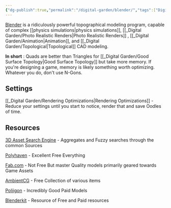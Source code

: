 ```yaml
---
{"dg-publish":true,"permalink":"/digital-garden/blender/","tags":["DigitalGarden"],"noteIcon":"1","created":"2025-04-06T22:58:41.636-04:00","updated":"2025-04-18T23:00:30.490-04:00"}
---
```


[Blender](https://Blender.org) is a ridiculously powerful topographical modeling program, capable of complex [[physics simulations\|physics simulations]], [[_Digital Garden/Photo Realistic Renders\|Photo Realistic Renders]] , [[_Digital Garden/Animation\|Animation]], and [[_Digital Garden/Topological\|Topological]] CAD modeling. 

**In short** : Quads are better than Triangles for [[_Digital Garden/Good Surface Topology\|Good Surface Topology]] but take more memory. If you're designing a game, memory is likely something worth optimizing.  Whatever you do, don't use N-Gons. 

## Settings
[[_Digital Garden/Rendering Optimizations\|Rendering Optimizations]] - Reduce your settings until you start to notice, render that and save Oodles of time. 

## Resources
[3D Asset Search Engine](https://3dassets.one/?q=&sort=popular) - Aggregates and Fuzzy searches through the common Sources

[Polyhaven](https://polyhaven.com) - Excellent Free Everything

[Fab.com](https://fab.com) - Not Free But master Quality models primarily geared towards Game Assets

[AmbientCG](https://ambientcg.com) - Free Collection of various items

[Poliigon](https://www.poliigon.com) - Incredibly Good Paid Models

[Blenderkit](https://www.blenderkit.com) - Resource of Free and Paid resources





